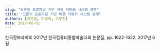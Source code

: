 ```yaml
---
slug: "드론의 프로파일 기반 비행 자동화 시스템 설계"
title: "드론의 프로파일 기반 비행 자동화 시스템 설계"
authors: [김덕엽, 이성희, 이우진]
date: 2017-06-01
---
```


한국정보과학회 2017년 한국컴퓨터종합학술대회 논문집, pp. 1622-1622, 2017년 6월
